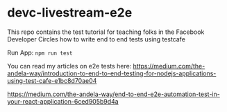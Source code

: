 # devc-livestream-e2e
This repo contains the test tutorial for teaching folks in the Facebook Developer Circles how to write end to end tests using testcafe

Run App:
`npm run test`

You can read my articles on e2e tests here:
https://medium.com/the-andela-way/introduction-to-end-to-end-testing-for-nodejs-applications-using-test-cafe-e1bc8d70ae04

https://medium.com/the-andela-way/end-to-end-e2e-automation-test-in-your-react-application-6ced905b9d4a
